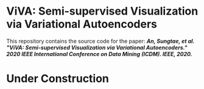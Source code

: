 # ViVA: Semi-supervised Visualization via Variational Autoencoders
This repository contains the source code for the paper:
***An, Sungtae, et al. "ViVA: Semi-supervised Visualization via Variational Autoencoders." 2020 IEEE International Conference on Data Mining (ICDM). IEEE, 2020.***

# Under Construction
